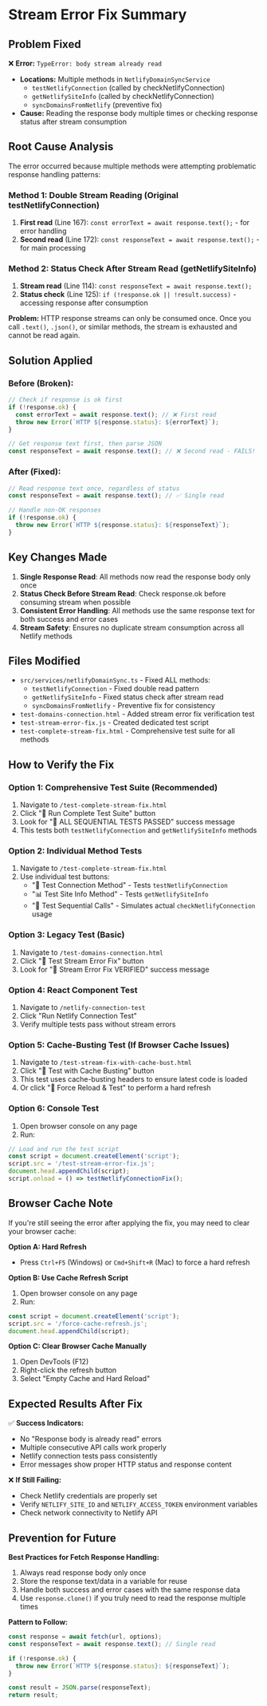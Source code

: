 # Stream Error Fix Summary

## Problem Fixed
❌ **Error:** `TypeError: body stream already read`
- **Locations:** Multiple methods in `NetlifyDomainSyncService`
  - `testNetlifyConnection` (called by checkNetlifyConnection)
  - `getNetlifySiteInfo` (called by checkNetlifyConnection)
  - `syncDomainsFromNetlify` (preventive fix)
- **Cause:** Reading the response body multiple times or checking response status after stream consumption

## Root Cause Analysis
The error occurred because multiple methods were attempting problematic response handling patterns:

### Method 1: Double Stream Reading (Original testNetlifyConnection)
1. **First read** (Line 167): `const errorText = await response.text();` - for error handling
2. **Second read** (Line 172): `const responseText = await response.text();` - for main processing

### Method 2: Status Check After Stream Read (getNetlifySiteInfo)
1. **Stream read** (Line 114): `const responseText = await response.text();`
2. **Status check** (Line 125): `if (!response.ok || !result.success)` - accessing response after consumption

**Problem:** HTTP response streams can only be consumed once. Once you call `.text()`, `.json()`, or similar methods, the stream is exhausted and cannot be read again.

## Solution Applied

### Before (Broken):
```typescript
// Check if response is ok first
if (!response.ok) {
  const errorText = await response.text(); // ❌ First read
  throw new Error(`HTTP ${response.status}: ${errorText}`);
}

// Get response text first, then parse JSON
const responseText = await response.text(); // ❌ Second read - FAILS!
```

### After (Fixed):
```typescript
// Read response text once, regardless of status
const responseText = await response.text(); // ✅ Single read

// Handle non-OK responses
if (!response.ok) {
  throw new Error(`HTTP ${response.status}: ${responseText}`);
}
```

## Key Changes Made

1. **Single Response Read**: All methods now read the response body only once
2. **Status Check Before Stream Read**: Check response.ok before consuming stream when possible
3. **Consistent Error Handling**: All methods use the same response text for both success and error cases
4. **Stream Safety**: Ensures no duplicate stream consumption across all Netlify methods

## Files Modified

- `src/services/netlifyDomainSync.ts` - Fixed ALL methods:
  - `testNetlifyConnection` - Fixed double read pattern
  - `getNetlifySiteInfo` - Fixed status check after stream read
  - `syncDomainsFromNetlify` - Preventive fix for consistency
- `test-domains-connection.html` - Added stream error fix verification test
- `test-stream-error-fix.js` - Created dedicated test script
- `test-complete-stream-fix.html` - Comprehensive test suite for all methods

## How to Verify the Fix

### Option 1: Comprehensive Test Suite (Recommended)
1. Navigate to `/test-complete-stream-fix.html`
2. Click "🚀 Run Complete Test Suite" button
3. Look for "🎉 ALL SEQUENTIAL TESTS PASSED" success message
4. This tests both `testNetlifyConnection` and `getNetlifySiteInfo` methods

### Option 2: Individual Method Tests
1. Navigate to `/test-complete-stream-fix.html`
2. Use individual test buttons:
   - "🧪 Test Connection Method" - Tests `testNetlifyConnection`
   - "📊 Test Site Info Method" - Tests `getNetlifySiteInfo`
   - "🔄 Test Sequential Calls" - Simulates actual `checkNetlifyConnection` usage

### Option 3: Legacy Test (Basic)
1. Navigate to `/test-domains-connection.html`
2. Click "🔧 Test Stream Error Fix" button
3. Look for "🎉 Stream Error Fix VERIFIED" success message

### Option 4: React Component Test
1. Navigate to `/netlify-connection-test`
2. Click "Run Netlify Connection Test"
3. Verify multiple tests pass without stream errors

### Option 5: Cache-Busting Test (If Browser Cache Issues)
1. Navigate to `/test-stream-fix-with-cache-bust.html`
2. Click "🧪 Test with Cache Busting" button
3. This test uses cache-busting headers to ensure latest code is loaded
4. Or click "🚀 Force Reload & Test" to perform a hard refresh

### Option 6: Console Test
1. Open browser console on any page
2. Run:
```javascript
// Load and run the test script
const script = document.createElement('script');
script.src = '/test-stream-error-fix.js';
document.head.appendChild(script);
script.onload = () => testNetlifyConnectionFix();
```

## Browser Cache Note

If you're still seeing the error after applying the fix, you may need to clear your browser cache:

**Option A: Hard Refresh**
- Press `Ctrl+F5` (Windows) or `Cmd+Shift+R` (Mac) to force a hard refresh

**Option B: Use Cache Refresh Script**
1. Open browser console on any page
2. Run:
```javascript
const script = document.createElement('script');
script.src = '/force-cache-refresh.js';
document.head.appendChild(script);
```

**Option C: Clear Browser Cache Manually**
1. Open DevTools (F12)
2. Right-click the refresh button
3. Select "Empty Cache and Hard Reload"

## Expected Results After Fix

✅ **Success Indicators:**
- No "Response body is already read" errors
- Multiple consecutive API calls work properly
- Netlify connection tests pass consistently
- Error messages show proper HTTP status and response content

❌ **If Still Failing:**
- Check Netlify credentials are properly set
- Verify `NETLIFY_SITE_ID` and `NETLIFY_ACCESS_TOKEN` environment variables
- Check network connectivity to Netlify API

## Prevention for Future

**Best Practices for Fetch Response Handling:**
1. Always read response body only once
2. Store the response text/data in a variable for reuse
3. Handle both success and error cases with the same response data
4. Use `response.clone()` if you truly need to read the response multiple times

**Pattern to Follow:**
```typescript
const response = await fetch(url, options);
const responseText = await response.text(); // Single read

if (!response.ok) {
  throw new Error(`HTTP ${response.status}: ${responseText}`);
}

const result = JSON.parse(responseText);
return result;
```
